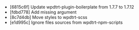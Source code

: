 * [6815c6f] Update wpdtrt-plugin-boilerplate from 1.7.7 to 1.7.12
* [fdbd778] Add missing argument
* [8c7d4db] Move styles to wpdtrt-scss
* [e1d995c] Ignore files sources from wpdtrt-npm-scripts
